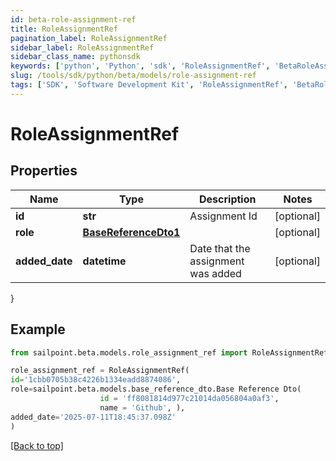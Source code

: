 ```yaml
---
id: beta-role-assignment-ref
title: RoleAssignmentRef
pagination_label: RoleAssignmentRef
sidebar_label: RoleAssignmentRef
sidebar_class_name: pythonsdk
keywords: ['python', 'Python', 'sdk', 'RoleAssignmentRef', 'BetaRoleAssignmentRef'] 
slug: /tools/sdk/python/beta/models/role-assignment-ref
tags: ['SDK', 'Software Development Kit', 'RoleAssignmentRef', 'BetaRoleAssignmentRef']
---
```


# RoleAssignmentRef


## Properties

Name | Type | Description | Notes
------------ | ------------- | ------------- | -------------
**id** | **str** | Assignment Id | [optional] 
**role** | [**BaseReferenceDto1**](base-reference-dto1) |  | [optional] 
**added_date** | **datetime** | Date that the assignment was added | [optional] 
}

## Example

```python
from sailpoint.beta.models.role_assignment_ref import RoleAssignmentRef

role_assignment_ref = RoleAssignmentRef(
id='1cbb0705b38c4226b1334eadd8874086',
role=sailpoint.beta.models.base_reference_dto.Base Reference Dto(
                    id = 'ff8081814d977c21014da056804a0af3', 
                    name = 'Github', ),
added_date='2025-07-11T18:45:37.098Z'
)

```
[[Back to top]](#) 

